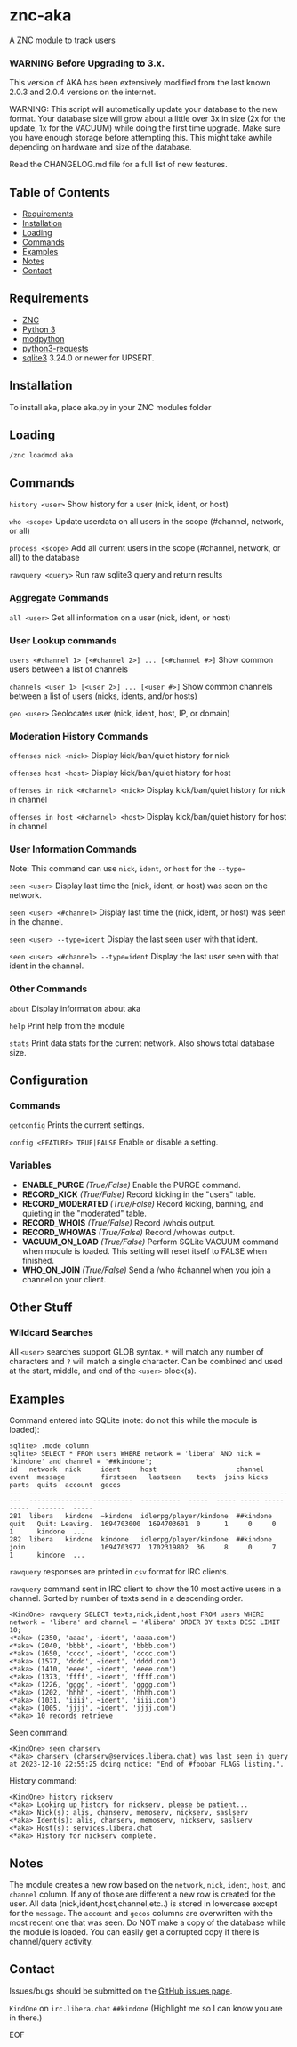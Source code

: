 # znc-aka
A ZNC module to track users

### WARNING Before Upgrading to 3.x.

This version of AKA has been extensively modified from the last known 2.0.3 and 2.0.4 versions on the internet.

WARNING: This script will automatically update your database to the new format. Your database size will grow about a little over 3x in size (2x for the update, 1x for the VACUUM) while doing the first time upgrade. Make sure you have enough storage before attempting this. This might take awhile depending on hardware and size of the database.

Read the CHANGELOG.md file for a full list of new features.


## Table of Contents
- [Requirements](#requirements)
- [Installation](#installation)
- [Loading](#loading)
- [Commands](#commands)
- [Examples](#examples)
- [Notes](#notes)
- [Contact](#contact)

## Requirements
 * <a href="http://znc.in">ZNC</a>
 * <a href="https://www.python.org">Python 3</a>
 * <a href="http://wiki.znc.in/Modpython">modpython</a>
 * <a href="http://docs.python-requests.org/en/latest/">python3-requests</a>
 * <a href="https://www.sqlite.org">sqlite3</a> 3.24.0 or newer for UPSERT.

## Installation
To install aka, place aka.py in your ZNC modules folder

## Loading
`/znc loadmod aka`

## Commands

`history <user>` Show history for a user (nick, ident, or host)

`who <scope>` Update userdata on all users in the scope (#channel, network, or all)

`process <scope>` Add all current users in the scope (#channel, network, or all) to the database

`rawquery <query>` Run raw sqlite3 query and return results


### Aggregate Commands

`all <user>` Get all information on a user (nick, ident, or host)


### User Lookup commands

`users <#channel 1> [<#channel 2>] ... [<#channel #>]` Show common users between a list of channels

`channels <user 1> [<user 2>] ... [<user #>]` Show common channels between a list of users (nicks, idents, and/or hosts)

`geo <user>` Geolocates user (nick, ident, host, IP, or domain)


### Moderation History Commands

`offenses nick <nick>` Display kick/ban/quiet history for nick

`offenses host <host>` Display kick/ban/quiet history for host

`offenses in nick <#channel> <nick>` Display kick/ban/quiet history for nick in channel

`offenses in host <#channel> <host>` Display kick/ban/quiet history for host in channel


### User Information Commands

Note: This command can use `nick`, `ident`, or `host` for the `--type=`

`seen <user>` Display last time the (nick, ident, or host) was seen on the network.

`seen <user> <#channel>` Display last time the (nick, ident, or host) was seen in the channel.

`seen <user> --type=ident` Display the last seen user with that ident.

`seen <user> <#channel> --type=ident` Display the last user seen with that ident in the channel.


### Other Commands

`about` Display information about aka

`help` Print help from the module

`stats` Print data stats for the current network. Also shows total database size.


## Configuration

### Commands

`getconfig` Prints the current settings.

`config <FEATURE> TRUE|FALSE` Enable or disable a setting.


### Variables
                                                                                                                    
  * **ENABLE_PURGE** *(True/False)* Enable the PURGE command.
  * **RECORD_KICK** *(True/False)*  Record kicking in the "users" table.
  * **RECORD_MODERATED** *(True/False)* Record kicking, banning, and quieting in the "moderated" table.
  * **RECORD_WHOIS** *(True/False)* Record /whois output.
  * **RECORD_WHOWAS** *(True/False)* Record /whowas output.
  * **VACUUM_ON_LOAD** *(True/False)* Perform SQLite VACUUM command when module is loaded. This setting will reset itself to FALSE when finished.
  * **WHO_ON_JOIN** *(True/False)* Send a /who #channel when you join a channel on your client.

## Other Stuff

### Wildcard Searches

All `<user>` searches support GLOB syntax. `*` will match any number of characters and `?` will match a single character. Can be combined and used at the start, middle, and end of the `<user>` block(s).


## Examples

Command entered into SQLite (note: do not this while the module is loaded):

    sqlite> .mode column
    sqlite> SELECT * FROM users WHERE network = 'libera' AND nick = 'kindone' and channel = '##kindone';
    id   network  nick     ident     host                    channel    event  message         firstseen   lastseen    texts  joins kicks parts  quits  account  gecos
    ---  -------  -------  -------   ----------------------  ---------  -----  --------------  ----------  ----------  -----  ----- ----- -----  -----  -------  -----
    281  libera   kindone  ~kindone  idlerpg/player/kindone  ##kindone  quit   Quit: Leaving.  1694703000  1694703601  0      1     0     0      1      kindone  ...
    282  libera   kindone  kindone   idlerpg/player/kindone  ##kindone  join                   1694703977  1702319802  36     8     0     7      1      kindone  ...

`rawquery` responses are printed in `csv` format for IRC clients.

`rawquery` command sent in IRC client to show the 10 most active users in a channel. Sorted by number of texts send in a descending order. 

    <KindOne> rawquery SELECT texts,nick,ident,host FROM users WHERE network = 'libera' and channel = '#libera' ORDER BY texts DESC LIMIT 10;
    <*aka> (2350, 'aaaa', ~ident', 'aaaa.com')
    <*aka> (2040, 'bbbb', ~ident', 'bbbb.com')
    <*aka> (1650, 'cccc', ~ident', 'cccc.com')
    <*aka> (1577, 'dddd', ~ident', 'dddd.com')
    <*aka> (1410, 'eeee', ~ident', 'eeee.com')
    <*aka> (1373, 'ffff', ~ident', 'ffff.com')
    <*aka> (1226, 'gggg', ~ident', 'gggg.com')
    <*aka> (1202, 'hhhh', ~ident', 'hhhh.com')
    <*aka> (1031, 'iiii', ~ident', 'iiii.com')
    <*aka> (1005, 'jjjj', ~ident', 'jjjj.com')
    <*aka> 10 records retrieve

Seen command:

    <KindOne> seen chanserv
    <*aka> chanserv (chanserv@services.libera.chat) was last seen in query at 2023-12-10 22:55:25 doing notice: "End of #foobar FLAGS listing.".

History command:

    <KindOne> history nickserv
    <*aka> Looking up history for nickserv, please be patient...
    <*aka> Nick(s): alis, chanserv, memoserv, nickserv, saslserv
    <*aka> Ident(s): alis, chanserv, memoserv, nickserv, saslserv
    <*aka> Host(s): services.libera.chat
    <*aka> History for nickserv complete.


## Notes

The module creates a new row based on the `network`, `nick`, `ident`, `host`, and `channel` column. 
If any of those are different a new row is created for the user.
All data (nick,ident,host,channel,etc..) is stored in lowercase except for the `message`.
The `account` and `gecos` columns are overwritten with the most recent one that was seen.
Do NOT make a copy of the database while the module is loaded. You can easily get a corrupted copy if there is channel/query activity.


## Contact

Issues/bugs should be submitted on the <a href="https://github.com/RealKindOne/znc-aka/issues">GitHub issues page</a>.

`KindOne` on `irc.libera.chat` `##kindone` (Highlight me so I can know you are in there.)



EOF
